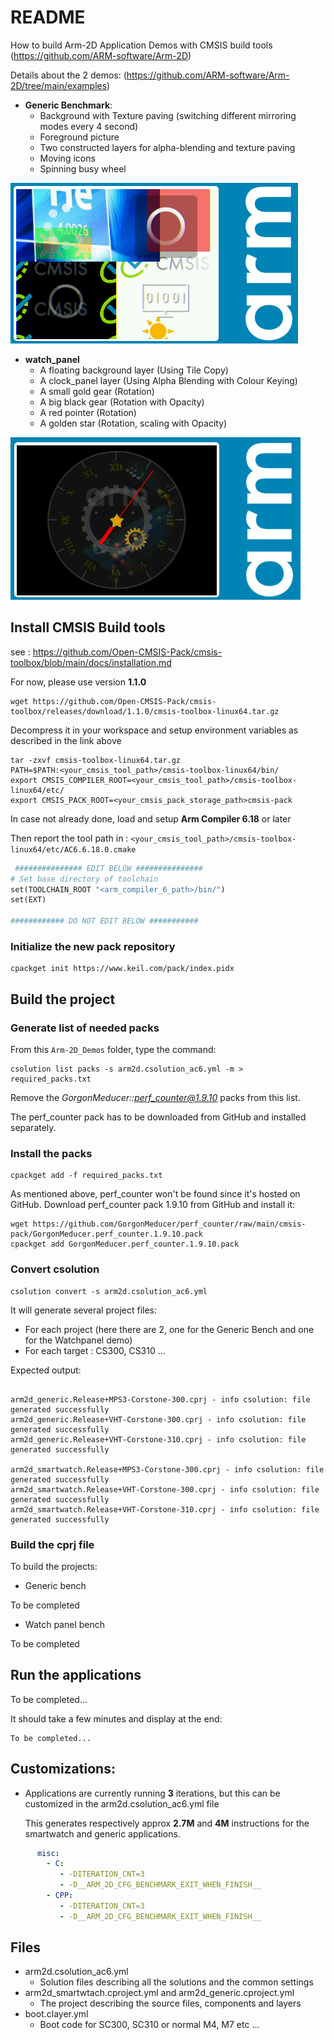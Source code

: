 # README

How to build Arm-2D Application Demos with CMSIS build tools
(https://github.com/ARM-software/Arm-2D)

Details about the 2 demos:
(https://github.com/ARM-software/Arm-2D/tree/main/examples)


- **Generic Benchmark**:
  - Background with Texture paving (switching different mirroring modes every 4 second)
  - Foreground picture
  - Two constructed layers for alpha-blending and texture paving
  - Moving icons
  - Spinning busy wheel


![Generic](../documentation/pictures/benchmark.png) 

- **watch_panel**
  - A floating background layer (Using Tile Copy)
  - A clock_panel layer (Using Alpha Blending with Colour Keying)
  - A small gold gear (Rotation)
  - A big black gear (Rotation with Opacity)
  - A red pointer (Rotation)
  - A golden star (Rotation, scaling with Opacity)

![Watchpanel](../documentation/pictures/watch-panel.png) 





## Install CMSIS Build tools

see : https://github.com/Open-CMSIS-Pack/cmsis-toolbox/blob/main/docs/installation.md

For now, please use version **1.1.0**


```
wget https://github.com/Open-CMSIS-Pack/cmsis-toolbox/releases/download/1.1.0/cmsis-toolbox-linux64.tar.gz
```

Decompress it in your workspace and setup environment variables as described in the link above

```
tar -zxvf cmsis-toolbox-linux64.tar.gz 
PATH=$PATH:<your_cmsis_tool_path>/cmsis-toolbox-linux64/bin/
export CMSIS_COMPILER_ROOT=<your_cmsis_tool_path>/cmsis-toolbox-linux64/etc/
export CMSIS_PACK_ROOT=<your_cmsis_pack_storage_path>cmsis-pack
```

In case not already done, load and setup **Arm Compiler 6.18** or later

Then report the tool path in : `<your_cmsis_tool_path>/cmsis-toolbox-linux64/etc/AC6.6.18.0.cmake`

```makefile
 ############### EDIT BELOW ###############
# Set base directory of toolchain
set(TOOLCHAIN_ROOT "<arm_compiler_6_path>/bin/")
set(EXT)

############ DO NOT EDIT BELOW ###########
```


### Initialize the new pack repository

```
cpackget init https://www.keil.com/pack/index.pidx
```


## Build the project

### Generate list of needed packs

From this `Arm-2D_Demos` folder, type the command:

```
csolution list packs -s arm2d.csolution_ac6.yml -m > required_packs.txt
```

Remove the *GorgonMeducer::perf_counter@1.9.10* packs from this list. 

The perf_counter pack has to be downloaded from GitHub and installed separately.


### Install the packs

```
cpackget add -f required_packs.txt
```

As mentioned above, perf_counter won't be found since it's hosted on GitHub.
Download perf_counter pack 1.9.10 from GitHub and install it:

```
wget https://github.com/GorgonMeducer/perf_counter/raw/main/cmsis-pack/GorgonMeducer.perf_counter.1.9.10.pack
cpackget add GorgonMeducer.perf_counter.1.9.10.pack 
```


### Convert csolution

```
csolution convert -s arm2d.csolution_ac6.yml
```

It will generate several project files:

* For each project (here there are 2, one for the Generic Bench and one for the Watchpanel demo)
* For each target : CS300, CS310 ...

Expected output:

```

arm2d_generic.Release+MPS3-Corstone-300.cprj - info csolution: file generated successfully
arm2d_generic.Release+VHT-Corstone-300.cprj - info csolution: file generated successfully
arm2d_generic.Release+VHT-Corstone-310.cprj - info csolution: file generated successfully

arm2d_smartwatch.Release+MPS3-Corstone-300.cprj - info csolution: file generated successfully
arm2d_smartwatch.Release+VHT-Corstone-300.cprj - info csolution: file generated successfully
arm2d_smartwatch.Release+VHT-Corstone-310.cprj - info csolution: file generated successfully
```

### Build the cprj file

To build the projects:

 - Generic bench

To be completed


 - Watch panel bench

To be completed



## Run the applications

To be completed...

It should take a few minutes and display at the end:

```
To be completed...

```



## Customizations:

- Applications are currently running **3** iterations, but this can be customized in the arm2d.csolution_ac6.yml file

  This generates respectively approx **2.7M** and **4M** instructions for the smartwatch and generic applications.


```yaml
      misc:
        - C:
           - -DITERATION_CNT=3
           - -D__ARM_2D_CFG_BENCHMARK_EXIT_WHEN_FINISH__
        - CPP:
           - -DITERATION_CNT=3
           - -D__ARM_2D_CFG_BENCHMARK_EXIT_WHEN_FINISH__

```


## Files

* arm2d.csolution_ac6.yml
  * Solution files describing all the solutions and the common settings
* arm2d_smartwtach.cproject.yml and arm2d_generic.cproject.yml
  * The project describing the source files, components and layers
* boot.clayer.yml
  * Boot code for SC300, SC310 or normal M4, M7 etc ...